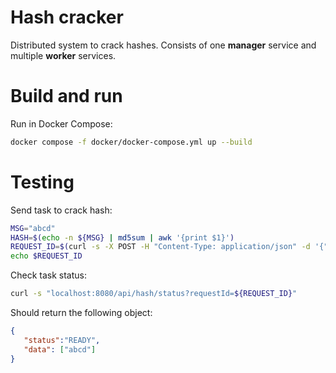 # Hash cracker

Distributed system to crack hashes. Consists of one **manager** service and multiple **worker** services.


# Build and run

Run in Docker Compose:
```bash
docker compose -f docker/docker-compose.yml up --build
```

# Testing

Send task to crack hash:
```bash
MSG="abcd"
HASH=$(echo -n ${MSG} | md5sum | awk '{print $1}')
REQUEST_ID=$(curl -s -X POST -H "Content-Type: application/json" -d '{"hash": "'${HASH}'", "maxLength": '${#MSG}'}' localhost:8080/api/hash/crack)
echo $REQUEST_ID
```

Check task status:
```bash
curl -s "localhost:8080/api/hash/status?requestId=${REQUEST_ID}"
```

Should return the following object:
```json
{
   "status":"READY",
   "data": ["abcd"]
}
```